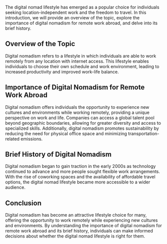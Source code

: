 
The digital nomad lifestyle has emerged as a popular choice for individuals seeking location-independent work and the freedom to travel. In this introduction, we will provide an overview of the topic, explore the importance of digital nomadism for remote work abroad, and delve into its brief history.

Overview of the Topic
---------------------

Digital nomadism refers to a lifestyle in which individuals are able to work remotely from any location with internet access. This lifestyle enables individuals to choose their own schedule and work environment, leading to increased productivity and improved work-life balance.

Importance of Digital Nomadism for Remote Work Abroad
-----------------------------------------------------

Digital nomadism offers individuals the opportunity to experience new cultures and environments while working remotely, providing a unique perspective on work and life. Companies can access a global talent pool beyond geographic boundaries, allowing for greater diversity and access to specialized skills. Additionally, digital nomadism promotes sustainability by reducing the need for physical office space and minimizing transportation-related emissions.

Brief History of Digital Nomadism
---------------------------------

Digital nomadism began to gain traction in the early 2000s as technology continued to advance and more people sought flexible work arrangements. With the rise of coworking spaces and the availability of affordable travel options, the digital nomad lifestyle became more accessible to a wider audience.

Conclusion
----------

Digital nomadism has become an attractive lifestyle choice for many, offering the opportunity to work remotely while experiencing new cultures and environments. By understanding the importance of digital nomadism for remote work abroad and its brief history, individuals can make informed decisions about whether the digital nomad lifestyle is right for them.
